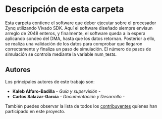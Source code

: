 # Descripción de esta carpeta

Esta carpeta contiene el software que deber ejecutar sobre el procesador Zynq utilizando Vivado SDK. Aquí el software diseñado siempre envíaun arreglo de 2048 enteros, y finalmente, el software queda a la espera aplicando sondeo del DMA, hasta que los datos retornan. Posterior a ello, se realiza una validación de los datos para comprobar que llegaron correctamente y finaliza un paso de simulación. El número de pasos de simulación se controla mediante la variable num_tests.

## Autores

Los principales autores de este trabajo son:

* **Kaleb Alfaro-Badilla** - *Guía y supervisión* - 
* **Carlos Salazar-García** - *Documentación y Desarrollo* -

También puedes observar la lista de todos los [contribuyentes](https://github.com/cadriansalazarg/InterfacesZynq/contributors) quíenes han participado en este proyecto. 
